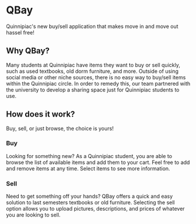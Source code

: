 # QBay
Quinnipiac's new buy/sell application that makes move in and move out hassel free!

## Why QBay?
Many students at Quinnipiac have items they want to buy or sell quickly, such as used textbooks, old dorm furniture, and more. Outside of using social media or other niche sources, there is no easy way to buy/sell items within the Quinnipiac circle. In order to remedy this, our team partnered with the university to develop a sharing space just for Quinnipiac students to use. 

## How does it work?
Buy, sell, or just browse, the choice is yours! 

### Buy
Looking for something new? As a Quinnipiac student, you are able to browse the list of available items and add them to your cart. Feel free to add and remove items at any time. Select items to see more information.

### Sell
Need to get something off your hands? QBay offers a quick and easy solution to last semesters textbooks or old furniture. Selecting the sell option allows you to upload pictures, descriptions, and prices of whatever you are looking to sell. 


